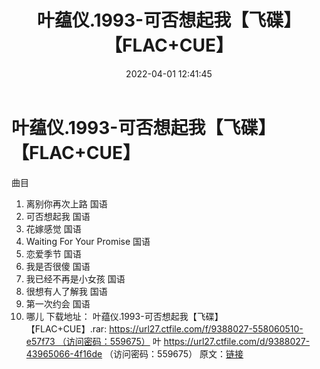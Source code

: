 ﻿---
title: 叶蕴仪.1993-可否想起我【飞碟】【FLAC+CUE】
date: 2022-04-01 12:41:45
categories: WAV车载音乐、镜像
tags: 国语流行
---
# 叶蕴仪.1993-可否想起我【飞碟】【FLAC+CUE】

曲目
1. 离别你再次上路 国语
2. 可否想起我 国语
3. 花嫁感觉 国语
4. Waiting For Your Promise
国语
5. 恋爱季节 国语
6. 我是否很傻 国语
7. 我已经不再是小女孩 国语
8. 很想有人了解我 国语
9. 第一次约会 国语
10. 哪儿
下载地址：
叶蕴仪.1993-可否想起我【飞碟】【FLAC+CUE】.rar: https://url27.ctfile.com/f/9388027-558060510-e57f73 （访问密码：559675）
叶
https://url27.ctfile.com/d/9388027-43965066-4f16de
（访问密码：559675）
原文：[链接](https://blog.sina.com.cn/s/blog_1647c7e7601030wgi.html)